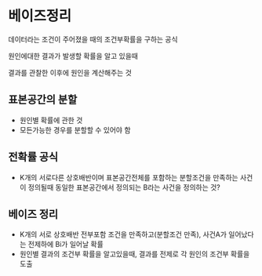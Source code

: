 # 베이즈정리

데이터라는 조건이 주어졌을 때의 조건부확률을 구하는 공식

원인에대한 결과가 발생할 확률을 알고 있을때

결과를 관찰한 이후에 원인을 계산해주는 것



## 표본공간의 분할

- 원인별 확률에 관한 것
- 모든가능한 경우를 분할할 수 있어야 함



## 전확률 공식

- K개의 서로다른 상호배반이며 표본공간전체를 포함하는 분할조건을 만족하는 사건이 정의될때 동일한 표본공간에서 정의되는 B라는 사건을 정의하는 것?

## 베이즈 정리

- K개의 서로 상호배반 전부포함 조건을 만족하고(분할조건 만족), 사건A가 일어났다는 전제하에 Bi가 일어날 확률
- 원인별 결과의 조건부 확률을 알고있을때, 결과를 전제로 각 원인의 조건부 확률을 도출

